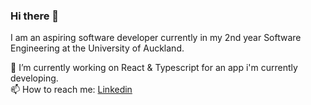 ### Hi there 👋  
I am an aspiring software developer currently in my 2nd year Software Engineering at the University of Auckland.  

🔭 I’m currently working on React & Typescript for an app i'm currently developing.  
📫 How to reach me: [Linkedin](https://www.linkedin.com/in/brendan-zhou/)
<!--
**Brendan-Z/Brendan-Z** is a ✨ _special_ ✨ repository because its `README.md` (this file) appears on your GitHub profile.

Here are some ideas to get you started:

- 🔭 I’m currently working on ...
- 🌱 I’m currently learning ...
- 👯 I’m looking to collaborate on ...
- 🤔 I’m looking for help with ...
- 💬 Ask me about ...
- 📫 How to reach me: ...
- 😄 Pronouns: ...
- ⚡ Fun fact: ...
-->
